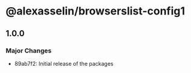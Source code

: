 # @alexasselin/browserslist-config1

## 1.0.0

### Major Changes

- 89ab7f2: Initial release of the packages

